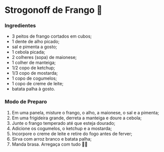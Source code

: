 # Strogonoff de Frango :chicken:

### Ingredientes

* 3 peitos de frango cortados em cubos;
* 1 dente de alho picado;
* sal e pimenta a gosto;
* 1 cebola picada;
* 2 colheres (sopa) de maionese;
* 1 colher de manteiga;
* 1/2 copo de ketchup;
* 1/3 copo de mostarda;
* 1 copo de cogumelos;
* 1 copo de creme de leite;
* batata palha à gosto.

### Modo de Preparo	

1. Em uma panela, misture o frango, o alho, a maionese, o sal e a pimenta;
2. Em uma frigideira grande, derreta a manteiga e doure a cebola;
3. Junte o frango temperado até que esteja dourado;
4. Adicione os cogumelos, o ketchup e a mostarda;
5. Incorpore o creme de leite e retire do fogo antes de ferver;
6. Sirva com arroz branco e batata palha;
7. Manda brasa. Arregaça com tudo  :no_good_man:
